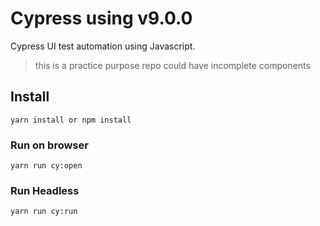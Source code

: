 # Cypress using v9.0.0

Cypress UI test automation using Javascript.

> this is a practice purpose repo could have incomplete components

## Install

```
yarn install or npm install
```

### Run on browser

```
yarn run cy:open
```

### Run Headless

```
yarn run cy:run
```
